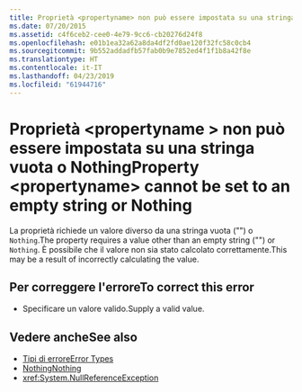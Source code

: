 ```yaml
---
title: Proprietà <propertyname> non può essere impostata su una stringa vuota o Nothing
ms.date: 07/20/2015
ms.assetid: c4f6ceb2-cee0-4e79-9cc6-cb20276d24f8
ms.openlocfilehash: e01b1ea32a62a8da4df2fd0ae120f32fc58c0cb4
ms.sourcegitcommit: 9b552addadfb57fab0b9e7852ed4f1f1b8a42f8e
ms.translationtype: HT
ms.contentlocale: it-IT
ms.lasthandoff: 04/23/2019
ms.locfileid: "61944716"
---
```

# <a name="property-propertyname-cannot-be-set-to-an-empty-string-or-nothing"></a><span data-ttu-id="ed51c-102">Proprietà \<propertyname > non può essere impostata su una stringa vuota o Nothing</span><span class="sxs-lookup"><span data-stu-id="ed51c-102">Property \<propertyname> cannot be set to an empty string or Nothing</span></span>
<span data-ttu-id="ed51c-103">La proprietà richiede un valore diverso da una stringa vuota ("") o `Nothing`.</span><span class="sxs-lookup"><span data-stu-id="ed51c-103">The property requires a value other than an empty string ("") or `Nothing`.</span></span> <span data-ttu-id="ed51c-104">È possibile che il valore non sia stato calcolato correttamente.</span><span class="sxs-lookup"><span data-stu-id="ed51c-104">This may be a result of incorrectly calculating the value.</span></span>  
  
## <a name="to-correct-this-error"></a><span data-ttu-id="ed51c-105">Per correggere l'errore</span><span class="sxs-lookup"><span data-stu-id="ed51c-105">To correct this error</span></span>  
  
- <span data-ttu-id="ed51c-106">Specificare un valore valido.</span><span class="sxs-lookup"><span data-stu-id="ed51c-106">Supply a valid value.</span></span>  
  
## <a name="see-also"></a><span data-ttu-id="ed51c-107">Vedere anche</span><span class="sxs-lookup"><span data-stu-id="ed51c-107">See also</span></span>

- [<span data-ttu-id="ed51c-108">Tipi di errore</span><span class="sxs-lookup"><span data-stu-id="ed51c-108">Error Types</span></span>](../../visual-basic/programming-guide/language-features/error-types.md)
- [<span data-ttu-id="ed51c-109">Nothing</span><span class="sxs-lookup"><span data-stu-id="ed51c-109">Nothing</span></span>](../../visual-basic/language-reference/nothing.md)
- <xref:System.NullReferenceException>
